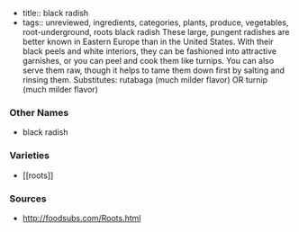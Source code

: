 - title:: black radish
- tags:: unreviewed, ingredients, categories, plants, produce, vegetables, root-underground, roots
black radish These large, pungent radishes are better known in Eastern Europe than in the United States. With their black peels and white interiors, they can be fashioned into attractive garnishes, or you can peel and cook them like turnips. You can also serve them raw, though it helps to tame them down first by salting and rinsing them. Substitutes: rutabaga (much milder flavor) OR turnip (much milder flavor)

### Other Names

* black radish

### Varieties

* [[roots]]

### Sources
* http://foodsubs.com/Roots.html
